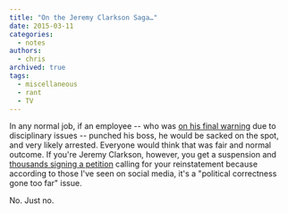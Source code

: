 ```yaml
---
title: "On the Jeremy Clarkson Saga…"
date: 2015-03-11
categories:
  - notes
authors:
  - chris
archived: true
tags:
  - miscellaneous
  - rant
  - TV
---
```


In any normal job, if an employee -- who was [on his final warning](http://m.bbc.co.uk/news/entertainment-arts-31815727) due to disciplinary issues -- punched his boss, he would be sacked on the spot, and very likely arrested. Everyone would think that was fair and normal outcome. If you're Jeremy Clarkson, however, you get a suspension and [thousands signing a petition](http://www.nme.com/filmandtv/news/over-200-000-sign-online-petition-to-reinstate-sus/371883) calling for your reinstatement because according to those I've seen on social media, it's a "political correctness gone too far" issue.

No. Just no.
